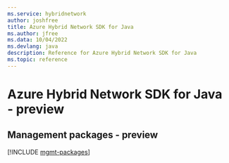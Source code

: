 ```yaml
---
ms.service: hybridnetwork
author: joshfree
title: Azure Hybrid Network SDK for Java
ms.author: jfree
ms.data: 10/04/2022
ms.devlang: java
description: Reference for Azure Hybrid Network SDK for Java
ms.topic: reference
---
```

# Azure Hybrid Network SDK for Java - preview

## Management packages - preview
[!INCLUDE [mgmt-packages](hybrid-network-mgmt-index.md)]
